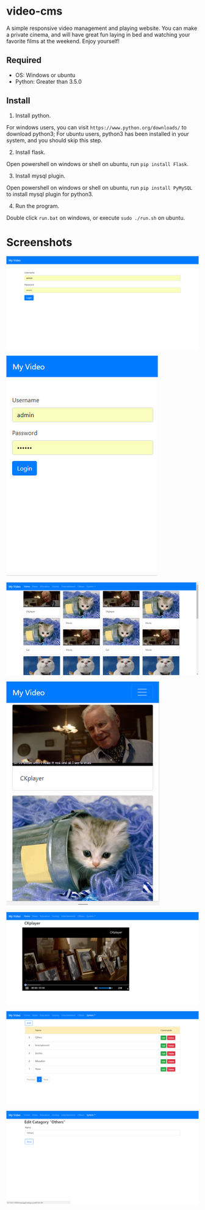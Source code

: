 # video-cms

A simple responsive video management and playing website. You can make a private cinema, and will have great fun laying in bed and watching your favorite films at the weekend. Enjoy yourself! 

## Required

* OS: Windows or ubuntu
* Python: Greater than 3.5.0

## Install

1. Install python.

For windows users, you can visit `https://www.python.org/downloads/` to download python3;
For ubuntu users, python3 has been installed in your system, and you should skip this step.

2. Install flask.

Open powershell on windows or shell on ubuntu, run `pip install Flask`.

3. Install mysql plugin.

Open powershell on windows or shell on ubuntu, run `pip install PyMySQL` to install mysql
plugin for python3.

4. Run the program.

Double click `run.bat` on windows, or execute `sudo ./run.sh` on ubuntu.

# Screenshots

![image](https://github.com/tengge1/video-cms/blob/master/image/login-pc.png)

![image](https://github.com/tengge1/video-cms/blob/master/image/login-mobile.png)

![image](https://github.com/tengge1/video-cms/blob/master/image/home-pc.png)

![image](https://github.com/tengge1/video-cms/blob/master/image/home-mobile.png)

![image](https://github.com/tengge1/video-cms/blob/master/image/play-video.png)

![image](https://github.com/tengge1/video-cms/blob/master/image/category-manage.png)

![image](https://github.com/tengge1/video-cms/blob/master/image/category-edit.png)
